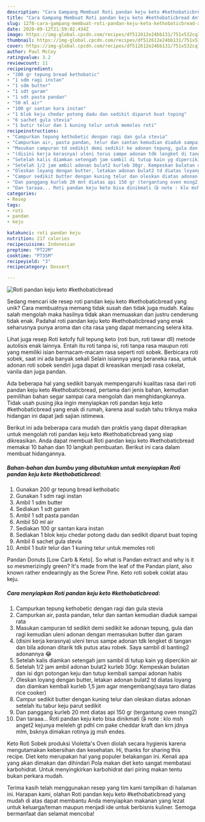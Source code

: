 ```yaml
---
description: "Cara Gampang Membuat Roti pandan keju keto #kethobaticbread Anti Gagal"
title: "Cara Gampang Membuat Roti pandan keju keto #kethobaticbread Anti Gagal"
slug: 1278-cara-gampang-membuat-roti-pandan-keju-keto-kethobaticbread-anti-gagal
date: 2020-09-12T21:59:02.434Z
image: https://img-global.cpcdn.com/recipes/df512612e24bb131/751x532cq70/roti-pandan-keju-keto-kethobaticbread-foto-resep-utama.jpg
thumbnail: https://img-global.cpcdn.com/recipes/df512612e24bb131/751x532cq70/roti-pandan-keju-keto-kethobaticbread-foto-resep-utama.jpg
cover: https://img-global.cpcdn.com/recipes/df512612e24bb131/751x532cq70/roti-pandan-keju-keto-kethobaticbread-foto-resep-utama.jpg
author: Paul McCoy
ratingvalue: 3.2
reviewcount: 11
recipeingredient:
- "200 gr tepung bread kethobatic"
- "1 sdm ragi instan"
- "1 sdm butter"
- "1 sdt garam"
- "1 sdt pasta pandan"
- "50 ml air"
- "100 gr santan kara instan"
- "1 blok keju chedar potong dadu dan sedikit diparut buat toping"
- "6 sachet gula stevia"
- "1 butir telur dan 1 kuning telur untuk memoles roti"
recipeinstructions:
- "Campurkan tepung kethobetic dengan ragi dan gula stevia"
- "Campurkan air, pasta pandan, telur dan santan kemudian diaduk sampai rata"
- "Masukan campuran td sedikit demi sedikit ke adonan tepung, gula dan ragi kemudian uleni adonan dengan memasukan butter dan garam"
- "(disini kerja kerasnya) uleni terus sampe adonan tdk lengket di tangan dan bila adonan ditarik tdk putus atau robek. Saya sambil di banting2 adonannya 😂"
- "Setelah kalis diamkan setengah jam sambil di tutup kain yg dipercikin air"
- "Setelah 1/2 jam ambil adonan bulat2 kurleb 30gr. Kempeskan bulatan dan isi dgn potongan keju dan tutup kembali sampai adonan habis"
- "Oleskan loyang dengan butter, letakan adonan bulat2 td diatas loyang dan diamkan kembali kurleb 1,5 jam agar mengembang(saya taro diatas rice cooker)"
- "Campur sedikit butter dengan kuning telur dan oleskan diatas adonan setelah itu tabur keju parut sedikit"
- "Dan panggang kurleb 20 mnt diatas api 150 gr (tergantung oven msng2)"
- "Dan taraaa... Roti pandan keju keto bisa dinikmati 😘 note : klo msh anget2 kejunya meleleh gt pdhl cm pake cheddar kraft dan krn jdnya mlm, bsknya dimakan rotinya jg msh endes."
categories:
- Resep
tags:
- roti
- pandan
- keju

katakunci: roti pandan keju 
nutrition: 217 calories
recipecuisine: Indonesian
preptime: "PT22M"
cooktime: "PT35M"
recipeyield: "3"
recipecategory: Dessert

---
```



![Roti pandan keju keto #kethobaticbread](https://img-global.cpcdn.com/recipes/df512612e24bb131/751x532cq70/roti-pandan-keju-keto-kethobaticbread-foto-resep-utama.jpg)

Sedang mencari ide resep roti pandan keju keto #kethobaticbread yang unik? Cara membuatnya memang tidak susah dan tidak juga mudah. Kalau salah mengolah maka hasilnya tidak akan memuaskan dan justru cenderung tidak enak. Padahal roti pandan keju keto #kethobaticbread yang enak seharusnya punya aroma dan cita rasa yang dapat memancing selera kita.

Lihat juga resep Roti ketofy full tepung keto (roti bun, roti tawar dll) metode autolisis enak lainnya. Entah itu roti tanpa isi, roti tanpa rasa maupun roti yang memiliki isian bermacam-macam rasa seperti roti sobek. Berbicara roti sobek, saat ini ada banyak sekali Selain isiannya yang beraneka rasa, untuk adonan roti sobek sendiri juga dapat di kreasikan menjadi rasa cokelat, vanila dan juga pandan.

Ada beberapa hal yang sedikit banyak mempengaruhi kualitas rasa dari roti pandan keju keto #kethobaticbread, pertama dari jenis bahan, kemudian pemilihan bahan segar sampai cara mengolah dan menghidangkannya. Tidak usah pusing jika ingin menyiapkan roti pandan keju keto #kethobaticbread yang enak di rumah, karena asal sudah tahu triknya maka hidangan ini dapat jadi sajian istimewa.


Berikut ini ada beberapa cara mudah dan praktis yang dapat diterapkan untuk mengolah roti pandan keju keto #kethobaticbread yang siap dikreasikan. Anda dapat membuat Roti pandan keju keto #kethobaticbread memakai 10 bahan dan 10 langkah pembuatan. Berikut ini cara dalam membuat hidangannya.

<!--inarticleads1-->

##### Bahan-bahan dan bumbu yang dibutuhkan untuk menyiapkan Roti pandan keju keto #kethobaticbread:

1. Gunakan 200 gr tepung bread kethobatic
1. Gunakan 1 sdm ragi instan
1. Ambil 1 sdm butter
1. Sediakan 1 sdt garam
1. Ambil 1 sdt pasta pandan
1. Ambil 50 ml air
1. Sediakan 100 gr santan kara instan
1. Sediakan 1 blok keju chedar potong dadu dan sedikit diparut buat toping
1. Ambil 6 sachet gula stevia
1. Ambil 1 butir telur dan 1 kuning telur untuk memoles roti


Pandan Donuts [Low Carb &amp; Keto]. So what is Pandan extract and why is it so mesmerizingly green? It&#39;s made from the leaf of the Pandan plant, also known rather endearingly as the Screw Pine. Keto roti sobek coklat atau keju. 

<!--inarticleads2-->

##### Cara menyiapkan Roti pandan keju keto #kethobaticbread:

1. Campurkan tepung kethobetic dengan ragi dan gula stevia
1. Campurkan air, pasta pandan, telur dan santan kemudian diaduk sampai rata
1. Masukan campuran td sedikit demi sedikit ke adonan tepung, gula dan ragi kemudian uleni adonan dengan memasukan butter dan garam
1. (disini kerja kerasnya) uleni terus sampe adonan tdk lengket di tangan dan bila adonan ditarik tdk putus atau robek. Saya sambil di banting2 adonannya 😂
1. Setelah kalis diamkan setengah jam sambil di tutup kain yg dipercikin air
1. Setelah 1/2 jam ambil adonan bulat2 kurleb 30gr. Kempeskan bulatan dan isi dgn potongan keju dan tutup kembali sampai adonan habis
1. Oleskan loyang dengan butter, letakan adonan bulat2 td diatas loyang dan diamkan kembali kurleb 1,5 jam agar mengembang(saya taro diatas rice cooker)
1. Campur sedikit butter dengan kuning telur dan oleskan diatas adonan setelah itu tabur keju parut sedikit
1. Dan panggang kurleb 20 mnt diatas api 150 gr (tergantung oven msng2)
1. Dan taraaa... Roti pandan keju keto bisa dinikmati 😘 note : klo msh anget2 kejunya meleleh gt pdhl cm pake cheddar kraft dan krn jdnya mlm, bsknya dimakan rotinya jg msh endes.


Keto Roti Sobek produksi Violetta&#39;s Oven diolah secara hygienis karena mengutamakan kebersihan dan kesehatan. Hi, thanks for sharing this recipe. Diet keto merupakan hal yang populer belakangan ini. Kenali apa yang akan dimakan dan dihindari Pola makan diet keto sangat membatasi karbohidrat. Untuk menyingkirkan karbohidrat dari piring makan tentu bukan perkara mudah. 

Terima kasih telah menggunakan resep yang tim kami tampilkan di halaman ini. Harapan kami, olahan Roti pandan keju keto #kethobaticbread yang mudah di atas dapat membantu Anda menyiapkan makanan yang lezat untuk keluarga/teman maupun menjadi ide untuk berbisnis kuliner. Semoga bermanfaat dan selamat mencoba!
